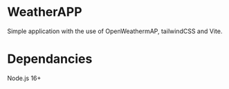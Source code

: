 # WeatherAPP
Simple application with the use of OpenWeathermAP, tailwindCSS and Vite.



# Dependancies
Node.js 16+
